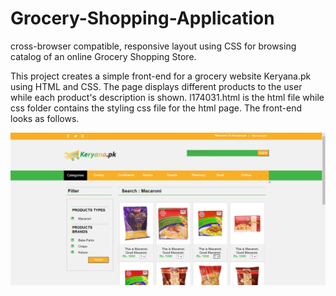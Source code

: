 # Grocery-Shopping-Application
cross-browser compatible, responsive layout using CSS for browsing catalog of an online Grocery Shopping Store.

This project creates a simple front-end for a grocery website Keryana.pk using HTML and CSS. The page displays different products to the user while each product's description is shown. l174031.html is the html file while css folder contains the styling css file for the html page. The front-end looks as follows.

![](https://github.com/samrafakhar/Grocery-Shopping-Application/blob/main/1.PNG)
